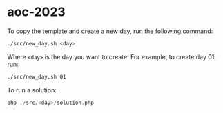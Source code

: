 # aoc-2023

To copy the template and create a new day, run the following command:

```bash
./src/new_day.sh <day>
```

Where `<day>` is the day you want to create. For example, to create day 01, run:

```bash
./src/new_day.sh 01
```


To run a solution:
```php
php ./src/<day>/solution.php
```
